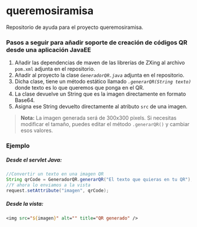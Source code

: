 # queremosiramisa
Repositorio de ayuda para el proyecto queremosiramisa. 

### Pasos a seguir para añadir soporte de creación de códigos QR desde una aplicación JavaEE

1. Añadir las dependencias de maven de las librerías de ZXing al archivo `pom.xml` adjunta en el repositorio.
2. Añadir al proyecto la clase *`GeneradorQR.java`* adjunta en el repositorio.
3. Dicha clase, tiene un método estático llamado *`.generarQR(String texto)`* donde texto es lo que queremos que ponga en el QR.
4. La clase devuelve un String que es la imagen directamente en formato Base64.
5. Asigna ese String devuelto directamente al atributo `src` de una imagen.

> **Nota:** La imagen generada será de 300x300 pixels. Si necesitas modificar el tamaño, puedes editar el método `.generarQR()` y cambiar esos valores.

### Ejemplo
##### Desde el servlet Java:
```java
//Convertir un texto en una imagen QR
String qrCode = GeneradorQR.generarQR("El texto que quieras en tu QR");
//Y ahora lo enviamos a la vista
request.setAttribute("imagen", qrCode);
```
##### Desde la vista:
```jsp
<img src="${imagen}" alt="" title="QR generado" />
```
